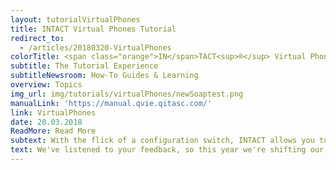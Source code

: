 ```yaml
---
layout: tutorialVirtualPhones
title: INTACT Virtual Phones Tutorial
redirect_to:
  - /articles/20180320-VirtualPhones
colorTitle: <span class="orange">IN</span>TACT<sup>®</sup> Virtual Phones Tutorial
subtitle: The Tutorial Experience
subtitleNewsroom: How-To Guides & Learning
overview: Topics
img_url: img/tutorials/virtualPhones/newSoaptest.png
manualLink: 'https://manual.qvie.qitasc.com/'
link: VirtualPhones
date: 20.03.2018
ReadMore: Read More
subtext: With the flick of a configuration switch, INTACT allows you to change between using virtual phones and real phones in your testing environment. This tutorial walks you through setting up a project and creating your own custom steps to automate virtual phones.
text: We've listened to your feedback, so this year we're shifting our documentation focus away from our extensive manual and more towards learning and letting users get a head start on using INTACT's features. Starting with Apptest, we'll be publishing additional tutorials over the next several weeks. As part of creating useful, trouble-free material, members of our documentation team try the tutorials out themselves using the same hardware and software that a customer would. This helps us write tutorials from the end user's point of view and ensures that we don't leave any steps out.
---
```

